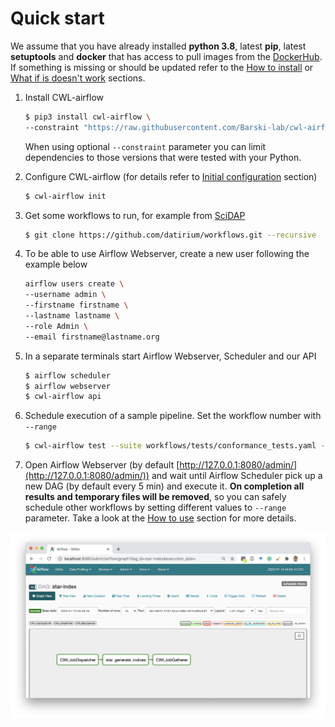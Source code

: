 # Quick start

We assume that you have already installed **python 3.8**, latest **pip**, latest **setuptools**
and **docker** that has access to pull images from the [DockerHub](https://hub.docker.com/).
If something is missing or should be updated refer to the [How to install](./how_to_install.md)
or [What if is doesn't work](./what_if_it_doesnt_work.md) sections.

1. Install CWL-airflow
    ```sh
    $ pip3 install cwl-airflow \
    --constraint "https://raw.githubusercontent.com/Barski-lab/cwl-airflow/master/packaging/constraints/constraints-3.8.txt"
    ```
    When using optional `--constraint` parameter you can limit dependencies to those versions that were tested with your Python.

2. Configure CWL-airflow (for details refer to [Initial configuration](./how_to_use.md) section)
    ```sh
    $ cwl-airflow init
    ```

3. Get some workflows to run, for example from [SciDAP](https://github.com/datirium/workflows)
    ```sh
    $ git clone https://github.com/datirium/workflows.git --recursive
    ```

4. To be able to use Airflow Webserver, create a new user following the example below
   ```sh
   airflow users create \
   --username admin \
   --firstname firstname \
   --lastname lastname \
   --role Admin \
   --email firstname@lastname.org
   ```

5. In a separate terminals start Airflow Webserver, Scheduler and our API
   ```sh
   $ airflow scheduler
   $ airflow webserver
   $ cwl-airflow api
   ```

6. Schedule execution of a sample pipeline. Set the workflow number with `--range`
    ```sh
    $ cwl-airflow test --suite workflows/tests/conformance_tests.yaml --range 1
    ```

6. Open Airflow Webserver (by default [http://127.0.0.1:8080/admin/](http://127.0.0.1:8080/admin/)) and wait until Airflow Scheduler pick up a new DAG (by default every 5 min) and execute it. **On completion all results and temporary files will be removed**, so you can safely schedule other workflows by setting different values to `--range` parameter. Take a look at the [How to use](./how_to_use.md) section for more details.

![](../images/screen.png)

